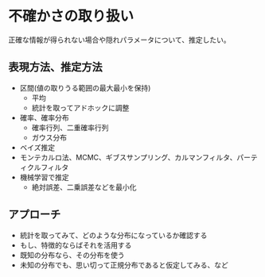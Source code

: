 # 不確かさの取り扱い

正確な情報が得られない場合や隠れパラメータについて、推定したい。

## 表現方法、推定方法

- 区間(値の取りうる範囲の最大最小を保持)
  - 平均
  - 統計を取ってアドホックに調整
- 確率、確率分布
  - 確率行列、二重確率行列
  - ガウス分布
- ベイズ推定
- モンテカルロ法、MCMC、ギブスサンプリング、カルマンフィルタ、パーティクルフィルタ
- 機械学習で推定
  - 絶対誤差、二乗誤差などを最小化

## アプローチ

- 統計を取ってみて、どのような分布になっているか確認する
- もし、特徴的ならばそれを活用する
- 既知の分布なら、その分布を使う
- 未知の分布でも、思い切って正規分布であると仮定してみる、など


